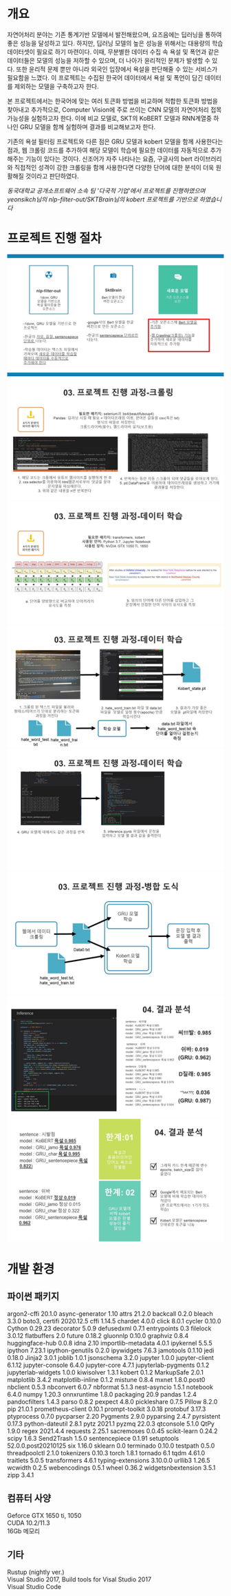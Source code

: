 개요
============
자연어처리 분야는 기존 통계기반 모델에서 발전해왔으며, 요즈음에는 딥러닝을 통하여 좋은 성능을 달성하고 있다. 하지만, 딥러닝 모델의 높은 성능을 위해서는 대용량의 학습 데이터셋이 필요로 하기 마련이다. 이때, 무분별한 데이터 수집 속 욕설 및 폭언과 같은 데이터들은 모델의 성능을 저하할 수 있으며, 더 나아가 윤리적인 문제가 발생할 수 있다. 또한 윤리적 문제 뿐만 아니라 외국인 입장에서 욕설을 판단해줄 수 있는 서비스가 필요함을 느꼈다. 이 프로젝트는 수집된 한국어 데이터에서 욕설 및 폭언이 담긴 데이터를 제외하는 모델을 구축하고자 한다.

본 프로젝트에서는 한국어에 맞는 여러 토큰화 방법을 비교하며 적합한 토큰화 방법을 찾아내고 추가적으로, Computer Vision에 주로 쓰이는 CNN 모델의 자연어처리 접목 가능성을 실험하고자 한다. 이에 비교 모델로, SKT의 KoBERT 모델과 RNN계열중 하나인 GRU 모델을 함께 실험하며 결과를 비교해보고자 한다.

기존의 욕설 필터링 프로젝트와 다른 점은 GRU 모델과 kobert 모델을 함께 사용한다는 점과, 웹 크롤링 코드를 추가하여 해당 모델이 학습에 필요한 데이터를 자동적으로 추가해주는 기능이 있다는 것이다. 신조어가 자주 나타나는 요즘, 구글사의 bert 라이브러리와 직접적인 성격이 강한 크롤링을 함께 사용한다면 다양한 단어에 대한 분석이 더욱 원활해질 것이라고 판단하였다.

_동국대학교 공개소프트웨어 소속 팀 '다국적 기업'에서 프로젝트를 진행하였으며_ </br>
_yeonsikch님의 nlp-filter-out/SKTBrain님의 kobert 프로젝트를 기반으로 하였습니다_

프로젝트 진행 절차
===============
![Alt text](./img/슬라이드6.JPG)
![Alt text](./img/슬라이드8.JPG)
![Alt text](./img/슬라이드9.JPG)
![Alt text](./img/슬라이드10.JPG)
![Alt text](./img/슬라이드11.JPG)
![Alt text](./img/슬라이드12.JPG)
![Alt text](./img/슬라이드13.JPG)
![Alt text](./img/슬라이드14.JPG)

개발 환경
==========
파이썬 패키지
----------
argon2-cffi         20.1.0
async-generator     1.10
attrs               21.2.0
backcall            0.2.0
bleach              3.3.0
boto3,
certifi             2020.12.5
cffi                1.14.5
chardet             4.0.0
click               8.0.1
cycler              0.10.0
Cython              0.29.23
decorator           5.0.9
defusedxml          0.7.1
entrypoints         0.3
filelock            3.0.12
flatbuffers         2.0
future              0.18.2
gluonnlp            0.10.0
graphviz            0.8.4
huggingface-hub     0.0.8
idna                2.10
importlib-metadata  4.0.1
ipykernel           5.5.5
ipython             7.23.1
ipython-genutils    0.2.0
ipywidgets          7.6.3
jamotools           0.1.10
jedi                0.18.0
Jinja2              3.0.1
joblib              1.0.1
jsonschema          3.2.0
jupyter             1.0.0
jupyter-client      6.1.12
jupyter-console     6.4.0
jupyter-core        4.7.1
jupyterlab-pygments 0.1.2
jupyterlab-widgets  1.0.0
kiwisolver          1.3.1
kobert              0.1.2
MarkupSafe          2.0.1
matplotlib          3.4.2
matplotlib-inline   0.1.2
mistune             0.8.4
mxnet               1.8.0.post0
nbclient            0.5.3
nbconvert           6.0.7
nbformat            5.1.3
nest-asyncio        1.5.1
notebook            6.4.0
numpy               1.20.3
onnxruntime         1.8.0
packaging           20.9
pandas              1.2.4
pandocfilters       1.4.3
parso               0.8.2
pexpect             4.8.0
pickleshare         0.7.5
Pillow              8.2.0
pip                 21.0.1
prometheus-client   0.10.1
prompt-toolkit      3.0.18
protobuf            3.17.3
ptyprocess          0.7.0
pycparser           2.20
Pygments            2.9.0
pyparsing           2.4.7
pyrsistent          0.17.3
python-dateutil     2.8.1
pytz                2021.1
pyzmq               22.0.3
qtconsole           5.1.0
QtPy                1.9.0
regex               2021.4.4
requests            2.25.1
sacremoses          0.0.45
scikit-learn        0.24.2
scipy               1.6.3
Send2Trash          1.5.0
sentencepiece       0.1.91
setuptools          52.0.0.post20210125
six                 1.16.0
sklearn             0.0
terminado           0.10.0
testpath            0.5.0
threadpoolctl       2.1.0
tokenizers          0.10.3
torch               1.8.1
tornado             6.1
tqdm                4.61.0
traitlets           5.0.5
transformers        4.6.1
typing-extensions   3.10.0.0
urllib3             1.26.5
wcwidth             0.2.5
webencodings        0.5.1
wheel               0.36.2
widgetsnbextension  3.5.1
zipp                3.4.1

컴퓨터 사양
-----------
Geforce GTX 1650 ti, 1050 </br>
CUDA 10.2/11.3 </br>
16Gb 메모리 

기타
----------
Rustup (nightly ver.) </br>
Visual Studio 2017, Build tools for Visal Studio 2017 </br>
Visual Studio Code
